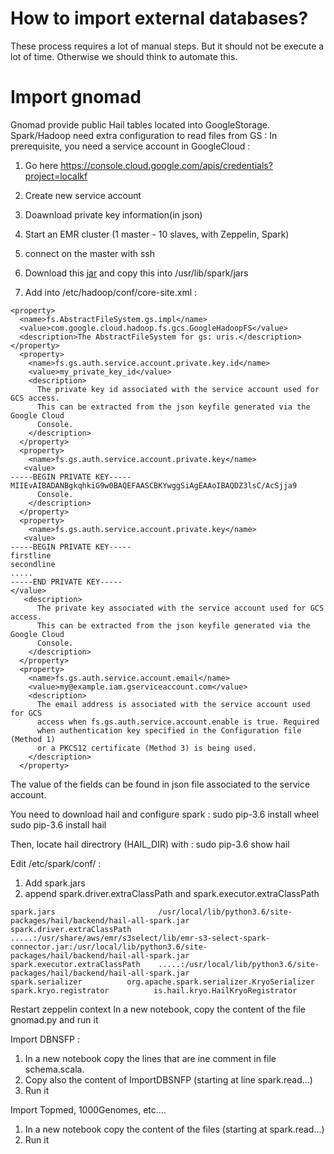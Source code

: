 How to import external databases?
===============

These process requires a lot of manual steps. But it should not be execute a lot of time. Otherwise we should think to automate this.

# Import gnomad

Gnomad provide public Hail tables located into GoogleStorage. Spark/Hadoop need extra configuration to read files from GS : 
In prerequisite, you need a service account in GoogleCloud :
1) Go here https://console.cloud.google.com/apis/credentials?project=localkf
2) Create new service account
3) Doawnload private key information(in json)


1) Start an EMR cluster (1 master - 10 slaves, with Zeppelin, Spark)
2) connect on the master with ssh
3) Download this [jar](https://storage.googleapis.com/hadoop-lib/gcs/gcs-connector-hadoop2-latest.jar) and copy this into /usr/lib/spark/jars
4) Add into /etc/hadoop/conf/core-site.xml :
```
<property>
  <name>fs.AbstractFileSystem.gs.impl</name>
  <value>com.google.cloud.hadoop.fs.gcs.GoogleHadoopFS</value>
  <description>The AbstractFileSystem for gs: uris.</description>
</property>
  <property>
    <name>fs.gs.auth.service.account.private.key.id</name>
    <value>my_private_key_id</value>
    <description>
      The private key id associated with the service account used for GCS access.
      This can be extracted from the json keyfile generated via the Google Cloud
      Console.
    </description>
  </property>
  <property>
    <name>fs.gs.auth.service.account.private.key</name>
   <value>
-----BEGIN PRIVATE KEY-----
MIIEvAIBADANBgkqhkiG9w0BAQEFAASCBKYwggSiAgEAAoIBAQDZ3lsC/AcSjja9
      Console.
    </description>
  </property>
  <property>
    <name>fs.gs.auth.service.account.private.key</name>
   <value>
-----BEGIN PRIVATE KEY-----
firstline
secondline
.....
-----END PRIVATE KEY-----
</value>
   <description>
      The private key associated with the service account used for GCS access.
      This can be extracted from the json keyfile generated via the Google Cloud
      Console.
    </description>
  </property>
  <property>
    <name>fs.gs.auth.service.account.email</name>
    <value>my@example.iam.gserviceaccount.com</value>
    <description>
      The email address is associated with the service account used for GCS
      access when fs.gs.auth.service.account.enable is true. Required
      when authentication key specified in the Configuration file (Method 1)
      or a PKCS12 certificate (Method 3) is being used.
    </description>
  </property>
``` 
The value of the fields can be found in json file associated to the service account.

You need to download hail and configure spark :
sudo pip-3.6 install wheel
sudo pip-3.6 install hail

Then, locate hail directrory (HAIL_DIR) with :
sudo pip-3.6 show hail


Edit /etc/spark/conf/ :
1) Add spark.jars
2) append spark.driver.extraClassPath and spark.executor.extraClassPath
```
spark.jars                       /usr/local/lib/python3.6/site-packages/hail/backend/hail-all-spark.jar
spark.driver.extraClassPath      .....:/usr/share/aws/emr/s3select/lib/emr-s3-select-spark-connector.jar:/usr/local/lib/python3.6/site-packages/hail/backend/hail-all-spark.jar
spark.executor.extraClassPath    .....:/usr/local/lib/python3.6/site-packages/hail/backend/hail-all-spark.jar
spark.serializer          org.apache.spark.serializer.KryoSerializer
spark.kryo.registrator          is.hail.kryo.HailKryoRegistrator
```

Restart zeppelin context
In a new notebook, copy the content of the file gnomad.py and run it


Import DBNSFP :
1) In a new notebook copy the lines that are ine comment in file schema.scala.
2) Copy also the content of ImportDBSNFP (starting at line spark.read...)
3) Run it 


Import Topmed, 1000Genomes, etc....
1) In a new notebook copy the content of the files (starting at spark.read...)
2) Run it



